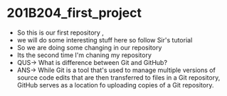 # 201B204_first_project
- So this is our first repository ,
- we will do some interesting stuff here so follow Sir's tutorial
- So we are doing some changing in our repository 
- Its the second time I'm chaning my repository
- QUS-> What is difference between Git and GitHub?
- ANS-> While Git is a tool that's used to manage multiple versions of source code edits that are then transferred to files in a Git repository, GitHub serves as a location fo uploading copies of a Git repository. 



